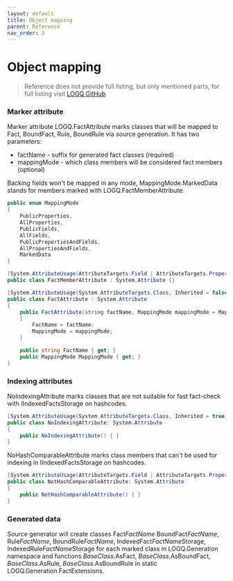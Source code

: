 ```yaml
---
layout: default
title: Object mapping
parent: Reference
nav_order: 3
---
```


# Object mapping

> Reference does not provide full listing, but only mentioned parts, for full listing visit [LOGQ GitHub](https://github.com/Alexiush/LOGQ).

### Marker attribute

Marker attribute LOGQ.FactAttribute marks classes that will be mapped to Fact, BoundFact, Rule, BoundRule via source generation.
It has two parameters: 
- factName - suffix for generated fact classes (required)
- mappingMode - which class members will be considered fact members (optional)

Backing fields won't be mapped in any mode, MappingMode.MarkedData stands for members marked with LOGQ.FactMemberAttribute.

```cs
public enum MappingMode
{
    PublicProperties,
    AllProperties,
    PublicFields,
    AllFields,
    PublicPropertiesAndFields,
    AllPropertiesAndFields,
    MarkedData
}

[System.AttributeUsage(AttributeTargets.Field | AttributeTargets.Property, Inherited = false, AllowMultiple = false)]
public class FactMemberAttribute : System.Attribute {}

[System.AttributeUsage(System.AttributeTargets.Class, Inherited = false, AllowMultiple = false)]
public class FactAttribute : System.Attribute
{
    public FactAttribute(string factName, MappingMode mappingMode = MappingMode.PublicProperties)
    {
        FactName = factName;
        MappingMode = mappingMode;
    }

    public string FactName { get; }
    public MappingMode MappingMode { get; }
}
```
### Indexing attributes

NoIndexingAttribute marks classes that are not suitable for fast fact-check with IIndexedFactsStorage on hashcodes.

```cs
[System.AttributeUsage(System.AttributeTargets.Class, Inherited = true, AllowMultiple = false)]
public class NoIndexingAttribute: System.Attribute
{
    public NoIndexingAttribute() { }
}
```

NoHashComparableAttribute marks class members that can't be used for indexing in IIndexedFactsStorage on hashcodes.

```cs
[System.AttributeUsage(AttributeTargets.Field | AttributeTargets.Property, Inherited = false, AllowMultiple = false)]
public class NotHashComparableAttribute: System.Attribute
{
    public NotHashComparableAttribute() { }
}
```

### Generated data

Source generator will create classes Fact<i>FactName</i> BoundFact<i>FactName</i>, Rule<i>FactName</i>, BoundRule<i>FactName</i>, IndexedFact<i>FactName</i>Storage, IndexedRule<i>FactName</i>Storage for each marked class 
in LOGQ.Generation namespace and functions <i>BaseClass</i>.AsFact, <i>BaseClass</i>.AsBoundFact, <i>BaseClass</i>.AsRule, <i>BaseClass</i>.AsBoundRule
in static LOGQ.Generation.FactExtensions.
